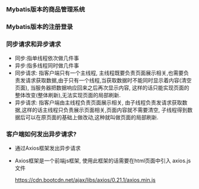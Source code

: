 ### Mybatis版本的商品管理系统

### Mybatis版本的注册登录

### 同步请求和异步请求

- 同步:指单线程依次做几件事
- 异步:指多线程同时做几件事   
- 同步请求: 指客户端只有一个主线程, 主线程既要负责页面展示相关,也需要负责发请求获取数据,由于只有一个线程,当获取数据时不能同时显示着内容(清空页面), 当服务器把数据响应回来之后再次显示内容, 这样的话只能实现页面的整体改变(整体刷新),无法实现页面的局部刷新.
- 异步请求: 指客户端由主线程负责页面展示相关, 由子线程负责发请求获取数据,这样的话主线程只负责展示页面相关,页面内容就不需要清空, 子线程得到数据后可以在原页面的基础上做改动,这种就叫做页面的局部刷新.

### 客户端如何发出异步请求? 

- 通过Axios框架发出异步请求 

- Axios框架是一个前端js框架, 使用此框架的话需要在html页面中引入 axios.js文件

  https://cdn.bootcdn.net/ajax/libs/axios/0.21.1/axios.min.js



